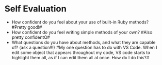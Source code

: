 # Self Evaluation

- How confident do you feel about your use of built-in Ruby methods?
#Pretty good!#
- How confident do you feel writing simple methods of your own?
#Also pretty confidentQ#
- What questions do you have about methods, and what they are capable of? (ask a question!!!)
#My one question has to do with VS Code. When I edit some object that appears throughout my code, VS code starts to highlight them all, as if I can edit them all at once. How do I do this?#